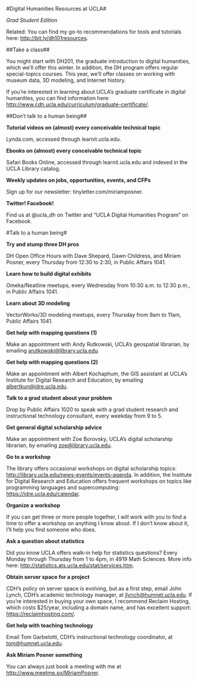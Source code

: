 #Digital Humanities Resources at UCLA#

*Grad Student Edition*

Related: You can find my go-to recommendations for tools and tutorials
here: http://bit.ly/dh101resources.

##Take a class##

You might start with DH201, the graduate introduction to digital
humanities, which we’ll offer this winter. In addition, the DH program
offers regular special-topics courses. This year, we’ll offer classes on
working with museum data, 3D modeling, and Internet history.

If you’re interested in learning about UCLA’s graduate certificate in
digital humanities, you can find information here:
http://www.cdh.ucla.edu/curriculum/graduate-certificate/.

##Don’t talk to a human being##

**Tutorial videos on (almost) every conceivable technical topic**

Lynda.com, accessed through learnit.ucla.edu.

**Ebooks on (almost) every conceivable technical topic**

Safari Books Online, accessed through learnit.ucla.edu and indexed in
the UCLA Library catalog.

**Weekly updates on jobs, opportunities, events, and CFPs**

Sign up for our newsletter: tinyletter.com/miriamposner.

**Twitter! Facebook!**

Find us at @ucla\_dh on Twitter and “UCLA Digital Humanities Program” on
Facebook.

#Talk to a human being#

**Try and stump three DH pros**

DH Open Office Hours with Dave Shepard, Dawn Childress, and Miriam
Posner, every Thursday from 12:30 to 2:30, in Public Affairs 1041.

**Learn how to build digital exhibits**

Omeka/Neatline meetups, every Wednesday from 10:30 a.m. to 12:30 p.m.,
in Public Affairs 1041.

**Learn about 3D modeling**

VectorWorks/3D modeling meetups, every Thursday from 9am to 11am, Public
Affairs 1041.

**Get help with mapping questions (1)**

Make an appointment with Andy Rutkowski, UCLA’s geospatial librarian, by
emailing arutkowski@library.ucla.edu.

**Get help with mapping questions (2)**

Make an appointment with Albert Kochaphum, the GIS assistant at UCLA’s
Institute for Digital Research and Education, by emailing
albertkun@idre.ucla.edu.

**Talk to a grad student about your problem**

Drop by Public Affairs 1020 to speak with a grad student research and
instructional technology consultant, every weekday from 9 to 5.

**Get general digital scholarship advice**

Make an appointment with Zoe Borovsky, UCLA’s digital scholarship
librarian, by emailing zoe@library.ucla.edu.

**Go to a workshop**

The library offers occasional workshops on digital scholarship topics:
http://library.ucla.edu/news-events/events-agenda. In addition, the
Institute for Digital Research and Education offers frequent workshops
on topics like programming languages and supercomputing:
https://idre.ucla.edu/calendar.

**Organize a workshop**

If you can get three or more people together, I will work with you to
find a time to offer a workshop on anything I know about. If I don’t
know about it, I’ll help you find someone who does.

**Ask a question about statistics**

Did you know UCLA offers walk-in help for statistics questions? Every
Monday through Thursday from 1 to 4pm, in 4919 Math Sciences. More info
here: http://statistics.ats.ucla.edu/stat/services.htm.

**Obtain server space for a project**

CDH’s policy on server space is evolving, but as a first step, email
John Lynch, CDH’s academic technology manager, at
jlynch@humnet.ucla.edu. If you’re interested in buying your own space, I
recommend Reclaim Hosting, which costs $25/year, including a domain
name, and has excellent support: https://reclaimhosting.com/.

**Get help with teaching technology**

Email Tom Garbelotti, CDH’s instructional technology coordinator, at
tom@humnet.ucla.edu.

**Ask Miriam Posner something**

You can always just book a meeting with me at
http://www.meetme.so/MiriamPosner.
